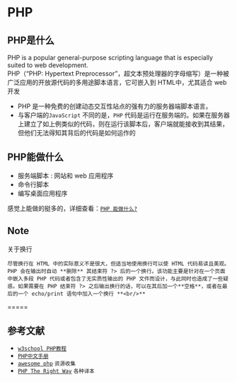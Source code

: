 # PHP

## PHP是什么

PHP is a popular general-purpose scripting language that is especially suited to web development.     
PHP（“PHP: Hypertext Preprocessor”，超文本预处理器的字母缩写）是一种被广泛应用的开放源代码的多用途脚本语言，它可嵌入到 HTML中，尤其适合 web 开发

- PHP 是一种免费的创建动态交互性站点的强有力的服务器端脚本语言。
- 与客户端的`JavaScript` 不同的是，`PHP` 代码是运行在服务端的。如果在服务器上建立了如上例类似的代码，则在运行该脚本后，客户端就能接收到其结果，但他们无法得知其背后的代码是如何运作的

## PHP能做什么

- 服务端脚本 : 网站和 web 应用程序
- 命令行脚本
- 编写桌面应用程序

感觉上能做的挺多的，详细查看：[`PHP 能做什么?`](http://php.net/manual/zh/intro-whatcando.php)

## Note

关于换行
```
尽管换行在 HTML 中的实际意义不是很大，但适当地使用换行可以使 HTML 代码易读且美观。PHP 会在输出时自动 **删除** 其结束符 ?> 后的一个换行。该功能主要是针对在一个页面中嵌入多段 PHP 代码或者包含了无实质性输出的 PHP 文件而设计，与此同时也造成了一些疑惑。如果需要在 PHP 结束符 ?> 之后输出换行的话，可以在其后加一个**空格**，或者在最后的一个 echo/print 语句中加入一个换行 **<br/>**
```

=====

## 参考文献

- [`w3school PHP教程`](http://www.w3school.com.cn/php/) 
- [`PHP中文手册`](http://php.net/manual/zh/) 
- [`awesome php`](https://github.com/ziadoz/awesome-php) `资源收集`
- [`PHP The Right Way`](https://github.com/codeguy/php-the-right-way/) `各种译本`
